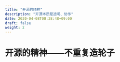 ```yaml
---
title: "开源的精神"
description: "开源本质是透明、协作"
date: 2020-04-08T00:38:48+09:00
draft: false
weight: 2
---
```


# 开源的精神——不重复造轮子

